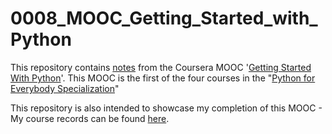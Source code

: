 # 0008_MOOC_Getting_Started_with_Python

This repository contains [notes](***) from the Coursera MOOC '[Getting Started With Python](https://www.coursera.org/learn/python/home/info)'. This MOOC is the first of the four courses in the "[Python for Everybody Specialization](https://www.coursera.org/specializations/python)"

This repository is also intended to showcase my completion of this MOOC - My course records can be found [here](***).
